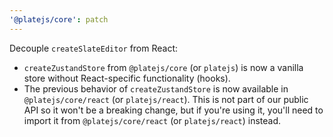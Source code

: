 ```yaml
---
'@platejs/core': patch
---
```


Decouple `createSlateEditor` from React:

- `createZustandStore` from `@platejs/core` (or `platejs`) is now a vanilla store without React-specific functionality (hooks).
- The previous behavior of `createZustandStore` is now available in `@platejs/core/react` (or `platejs/react`). This is not part of our public API so it won't be a breaking change, but if you're using it, you'll need to import it from `@platejs/core/react` (or `platejs/react`) instead.
